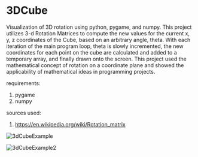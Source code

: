 # 3DCube
Visualization of 3D rotation using python, pygame, and numpy.
This project utilizes 3-d Rotation Matrices to compute the new values for the current x, y, z coordinates of the Cube, based on an arbitrary angle, theta. With each iteration of the main program loop, theta is slowly incremented, the new coordinates for each point on the cube are calculated and added to a temporary array, and finally drawn onto the screen. This project used the mathematical concept of rotation on a coordinate plane and showed the applicability of mathematical ideas in programming projects. 

requirements:

1. pygame
2. numpy

sources used:

1. https://en.wikipedia.org/wiki/Rotation_matrix


![3dCubeExample](https://user-images.githubusercontent.com/100161536/208986037-652aaf7f-3fe9-4c80-b526-030c0ceade56.png)


![3dCubeExample2](https://user-images.githubusercontent.com/100161536/208986277-5e67b6d1-dad6-49b3-838e-30951b1a34d3.png)
